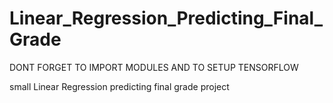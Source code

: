 # Linear_Regression_Predicting_Final_Grade

DONT FORGET TO IMPORT MODULES AND TO SETUP TENSORFLOW

small Linear Regression predicting final grade project
